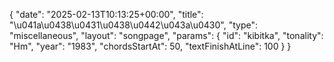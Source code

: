 {
    "date": "2025-02-13T10:13:25+00:00",
    "title": "\u041a\u0438\u0431\u0438\u0442\u043a\u0430",
    "type": "miscellaneous",
    "layout": "songpage",
    "params": {
        "id": "kibitka",
        "tonality": "Hm",
        "year": "1983",
        "chordsStartAt": 50,
        "textFinishAtLine": 100
    }
}